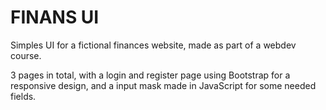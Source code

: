 
# FINANS UI

Simples UI for a fictional finances website, made as part of a webdev course.

3 pages in total, with a login and register page using Bootstrap for a responsive design, and a input mask made in JavaScript for some needed fields. 

